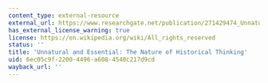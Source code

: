 ```yaml
---
content_type: external-resource
external_url: https://www.researchgate.net/publication/271429474_Unnatural_and_essential_The_nature_of_historical_thinking
has_external_license_warning: true
license: https://en.wikipedia.org/wiki/All_rights_reserved
status: ''
title: 'Unnatural and Essential: The Nature of Historical Thinking'
uid: 6ec05c9f-2200-4496-a608-4540c217d9cd
wayback_url: ''
---
```

